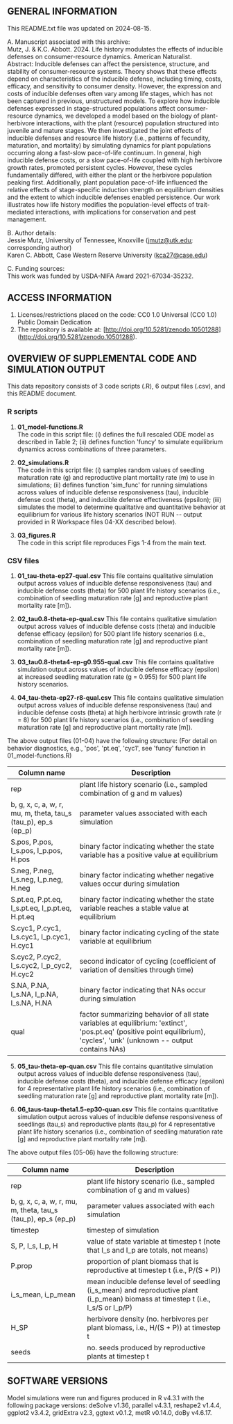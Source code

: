 ## GENERAL INFORMATION  
This README.txt file was updated on 2024-08-15.  

A. Manuscript associated with this archive:  
Mutz, J. & K.C. Abbott. 2024. Life history modulates the effects of inducible defenses on consumer-resource dynamics. American Naturalist.  
Abstract: Inducible defenses can affect the persistence, structure, and stability of consumer-resource systems. Theory shows that these effects depend on characteristics of the inducible defense, including timing, costs, efficacy, and sensitivity to consumer density. However, the expression and costs of inducible defenses often vary among life stages, which has not been captured in previous, unstructured models. To explore how inducible defenses expressed in stage-structured populations affect consumer-resource dynamics, we developed a model based on the biology of plant-herbivore interactions, with the plant (resource) population structured into juvenile and mature stages. We then investigated the joint effects of inducible defenses and resource life history (i.e., patterns of fecundity, maturation, and mortality) by simulating dynamics for plant populations occurring along a fast-slow pace-of-life continuum. In general, high inducible defense costs, or a slow pace-of-life coupled with high herbivore growth rates, promoted persistent cycles. However, these cycles fundamentally differed, with either the plant or the herbivore population peaking first. Additionally, plant population pace-of-life influenced the relative effects of stage-specific induction strength on equilibrium densities and the extent to which inducible defenses enabled persistence. Our work illustrates how life history modifies the population-level effects of trait-mediated interactions, with implications for conservation and pest management.  

B. Author details:  
Jessie Mutz, University of Tennessee, Knoxville (jmutz@utk.edu; corresponding author)  
Karen C. Abbott, Case Western Reserve University (kca27@case.edu)  

C. Funding sources:  
This work was funded by USDA-NIFA Award 2021-67034-35232.  


## ACCESS INFORMATION 
1. Licenses/restrictions placed on the code: CC0 1.0 Universal (CC0 1.0) Public Domain Dedication
2. The repository is available at: [http://doi.org/10.5281/zenodo.10501288] (http://doi.org/10.5281/zenodo.10501288).

## OVERVIEW OF SUPPLEMENTAL CODE AND SIMULATION OUTPUT  
This data repository consists of 3 code scripts (.R), 6 output files (.csv), and this README document.

### R scripts
1. **01_model-functions.R**  
The code in this script file: (i) defines the full rescaled ODE model as described in Table 2; (ii) defines function 'funcy' to simulate equilibrium dynamics across combinations of three parameters.

2. **02_simulations.R**  
The code in this script file: (i) samples random values of seedling maturation rate (g) and reproductive plant mortality rate (m) to use in simulations;  (ii) defines function 'sim_func' for running simulations across values of inducible defense responsiveness (tau), inducible defense cost (theta), and inducible defense effectiveness (epsilon); (iii) simulates the model to determine qualitative and quantitative behavior at equilibrium for various life history scenarios (NOT RUN -- output provided in R Workspace files 04-XX described below).

3. **03_figures.R**  
The code in this script file reproduces Figs 1-4 from the main text.

### CSV files
1. **01_tau-theta-ep27-qual.csv**
This file contains qualitative simulation output across values of inducible defense responsiveness (tau) and inducible defense costs (theta) for 500 plant life history scenarios (i.e., combination of seedling maturation rate [g] and reproductive plant mortality rate [m]).

2. **02_tau0.8-theta-ep-qual.csv**
This file contains qualitative simulation output across values of inducible defense costs (theta) and inducible defense efficacy (epsilon) for 500 plant life history scenarios (i.e., combination of seedling maturation rate [g] and reproductive plant mortality rate [m]).

3. **03_tau0.8-theta4-ep-g0.955-qual.csv**
This file contains qualitative simulation output across values of inducible defense efficacy (epsilon) at increased seedling maturation rate (g = 0.955) for 500 plant life history scenarios.

4. **04_tau-theta-ep27-r8-qual.csv**
This file contains qualitative simulation output across values of inducible defense responsiveness (tau) and inducible defense costs (theta) at high herbivore intrinsic growth rate (r = 8) for 500 plant life history scenarios (i.e., combination of seedling maturation rate [g] and reproductive plant mortality rate [m]).

The above output files (01-04) have the following structure:
(For detail on behavior diagnostics, e.g., 'pos', 'pt.eq', 'cyc1', see 'funcy' function in 01_model-functions.R)

| Column name | Description |   
| ----------- | ----------- | 
| rep | plant life history scenario (i.e., sampled combination of g and m values) |
| b, g, x, c, a, w, r, mu, m, theta, tau_s (tau_p), ep_s (ep_p) | parameter values associated with each simulation |
| S.pos, P.pos, I_s.pos, I_p.pos, H.pos | binary factor indicating whether the state variable has a positive value at equilibrium |
| S.neg, P.neg, I_s.neg, I_p.neg, H.neg | binary factor indicating whether negative values occur during simulation |
| S.pt.eq, P.pt.eq, I_s.pt.eq, I_p.pt.eq, H.pt.eq | binary factor indicating whether the state variable reaches a stable value at equilibrium |
| S.cyc1, P.cyc1, I_s.cyc1, I_p.cyc1, H.cyc1 | binary factor indicating cycling of the state variable at equilibrium |
| S.cyc2, P.cyc2, I_s.cyc2, I_p_cyc2, H.cyc2 | second indicator of cycling (coefficient of variation of densities through time) |
| S.NA, P.NA, I_s.NA, I_p.NA, I_s.NA, H.NA | binary factor indicating that NAs occur during simulation |
| qual | factor summarizing behavior of all state variables at equilibrium: 'extinct', 'pos.pt.eq' (positive point equilibrium), 'cycles', 'unk' (unknown -- output contains NAs) |

5. **05_tau-theta-ep-quan.csv**
This file contains quantitative simulation output across values of inducible defense responsiveness (tau), inducible defense costs (theta), and inducible defense efficacy (epsilon) for 4 representative plant life history scenarios (i.e., combination of seedling maturation rate [g] and reproductive plant mortality rate [m]).

6. **06_taus-taup-theta1.5-ep30-quan.csv**
This file contains quantitative simulation output across values of inducible defense responsiveness of seedlings (tau_s) and reproductive plants (tau_p) for 4 representative plant life history scenarios (i.e., combination of seedling maturation rate [g] and reproductive plant mortality rate [m]).

The above output files (05-06) have the following structure:

| Column name | Description |   
| ----------- | ----------- | 
| rep | plant life history scenario (i.e., sampled combination of g and m values) |
| b, g, x, c, a, w, r, mu, m, theta, tau_s (tau_p), ep_s (ep_p) | parameter values associated with each simulation |
| timestep | timestep of simulation |
| S, P, I_s, I_p, H | value of state variable at timestep t (note that I_s and I_p are totals, not means) |
| P.prop | proportion of plant biomass that is reproductive at timestep t  (i.e., P/(S + P)) |
| i_s_mean, i_p_mean | mean inducible defense level of seedling (i_s_mean) and reproductive plant (i_p_mean) biomass at timestep t (i.e., I_s/S or I_p/P) |
| H_SP | herbivore density (no. herbivores per plant biomass, i.e., H/(S + P)) at timestep t |
| seeds | no. seeds produced by reproductive plants at timestep t |

## SOFTWARE VERSIONS
Model simulations were run and figures produced in R v4.3.1 with the following package versions: deSolve v1.36, parallel v4.3.1, reshape2 v1.4.4, ggplot2 v3.4.2, gridExtra v2.3, ggtext v0.1.2, metR v0.14.0, doBy v4.6.17.
